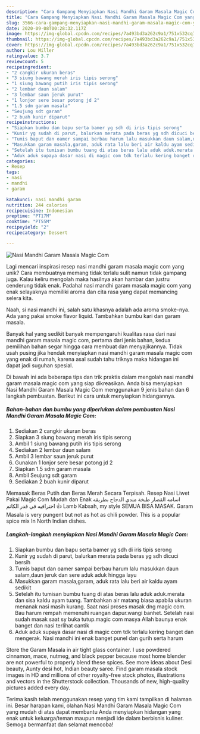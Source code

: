 ```yaml
---
description: "Cara Gampang Menyiapkan Nasi Mandhi Garam Masala Magic Com yang Lezat"
title: "Cara Gampang Menyiapkan Nasi Mandhi Garam Masala Magic Com yang Lezat"
slug: 3566-cara-gampang-menyiapkan-nasi-mandhi-garam-masala-magic-com-yang-lezat
date: 2020-09-08T00:28:32.117Z
image: https://img-global.cpcdn.com/recipes/7a493bd3a262c9a1/751x532cq70/nasi-mandhi-garam-masala-magic-com-foto-resep-utama.jpg
thumbnail: https://img-global.cpcdn.com/recipes/7a493bd3a262c9a1/751x532cq70/nasi-mandhi-garam-masala-magic-com-foto-resep-utama.jpg
cover: https://img-global.cpcdn.com/recipes/7a493bd3a262c9a1/751x532cq70/nasi-mandhi-garam-masala-magic-com-foto-resep-utama.jpg
author: Lou Miller
ratingvalue: 3.7
reviewcount: 5
recipeingredient:
- "2 cangkir ukuran beras"
- "3 siung bawang merah iris tipis serong"
- "1 siung bawang putih iris tipis serong"
- "2 lembar daun salam"
- "3 lembar saun jeruk purut"
- "1 lonjor sere besar potong jd 2"
- "1.5 sdm garam masala"
- "Seujung sdt garam"
- "2 buah kunir diparut"
recipeinstructions:
- "Siapkan bumbu dan bapu serta bamer yg sdh di iris tipis serong"
- "Kunir yg sudah di parut, balurkan merata pada beras yg sdh dicuci bersih"
- "Tumis baput dan oamer sampai berbau harum lalu masukkan daun salam,daun jeruk dan sere aduk aduk hingga layu"
- "Masukkan garam masala,garam, aduk rata lalu beri air kaldu ayam sedikit"
- "Setelah itu tumisan bumbu tuang di atas beras lalu aduk aduk.merata dan sisa kaldu ayam tuang. Tambahkan air matang biasa apabila ukuran menanak nasi masih kurang. Saat nasi proses masak dng magic com. Bau harum rempah memenuhi ruangan dapur.wangi banhet. Setelah nasi sudah masak saat sy buka tutup.magic com masya Allah baunya enak banget dan nasi terlihat cantik"
- "Aduk aduk supaya dasar nasi di magic com tdk terlalu kering banget dan mengerak. Nasi mandhi ini enak banget punel dan gurih serta harum"
categories:
- Resep
tags:
- nasi
- mandhi
- garam

katakunci: nasi mandhi garam 
nutrition: 244 calories
recipecuisine: Indonesian
preptime: "PT17M"
cooktime: "PT55M"
recipeyield: "2"
recipecategory: Dessert

---
```



![Nasi Mandhi Garam Masala Magic Com](https://img-global.cpcdn.com/recipes/7a493bd3a262c9a1/751x532cq70/nasi-mandhi-garam-masala-magic-com-foto-resep-utama.jpg)

Lagi mencari inspirasi resep nasi mandhi garam masala magic com yang unik? Cara membuatnya memang tidak terlalu sulit namun tidak gampang juga. Kalau keliru mengolah maka hasilnya akan hambar dan justru cenderung tidak enak. Padahal nasi mandhi garam masala magic com yang enak selayaknya memiliki aroma dan cita rasa yang dapat memancing selera kita.

Naah, si nasi mandhi ini, salah satu khasnya adalah ada aroma smoke-nya. Ada yang pakai smoke flavor liquid. Tambahkan bumbu kari dan garam masala.

Banyak hal yang sedikit banyak mempengaruhi kualitas rasa dari nasi mandhi garam masala magic com, pertama dari jenis bahan, kedua pemilihan bahan segar hingga cara membuat dan menyajikannya. Tidak usah pusing jika hendak menyiapkan nasi mandhi garam masala magic com yang enak di rumah, karena asal sudah tahu triknya maka hidangan ini dapat jadi suguhan spesial.


Di bawah ini ada beberapa tips dan trik praktis dalam mengolah nasi mandhi garam masala magic com yang siap dikreasikan. Anda bisa menyiapkan Nasi Mandhi Garam Masala Magic Com menggunakan 9 jenis bahan dan 6 langkah pembuatan. Berikut ini cara untuk menyiapkan hidangannya.

<!--inarticleads1-->

##### Bahan-bahan dan bumbu yang diperlukan dalam pembuatan Nasi Mandhi Garam Masala Magic Com:

1. Sediakan 2 cangkir ukuran beras
1. Siapkan 3 siung bawang merah iris tipis serong
1. Ambil 1 siung bawang putih iris tipis serong
1. Sediakan 2 lembar daun salam
1. Ambil 3 lembar saun jeruk purut
1. Gunakan 1 lonjor sere besar potong jd 2
1. Siapkan 1.5 sdm garam masala
1. Ambil Seujung sdt garam
1. Sediakan 2 buah kunir diparut


Memasak Beras Putih dan Beras Merah Secara Terpisah. Resep Nasi Liwet Pakai Magic Com Mudah dan Enak اسامه القصار طبخة مندي الدجاج بطريقه احترافيه في قدر الكاتم 👍 Lamb Kabsah, my style SEMUA BISA MASAK. Garam Masala is very pungent but not as hot as chili powder. This is a popular spice mix In North Indian dishes. 

<!--inarticleads2-->

##### Langkah-langkah menyiapkan Nasi Mandhi Garam Masala Magic Com:

1. Siapkan bumbu dan bapu serta bamer yg sdh di iris tipis serong
1. Kunir yg sudah di parut, balurkan merata pada beras yg sdh dicuci bersih
1. Tumis baput dan oamer sampai berbau harum lalu masukkan daun salam,daun jeruk dan sere aduk aduk hingga layu
1. Masukkan garam masala,garam, aduk rata lalu beri air kaldu ayam sedikit
1. Setelah itu tumisan bumbu tuang di atas beras lalu aduk aduk.merata dan sisa kaldu ayam tuang. Tambahkan air matang biasa apabila ukuran menanak nasi masih kurang. Saat nasi proses masak dng magic com. Bau harum rempah memenuhi ruangan dapur.wangi banhet. Setelah nasi sudah masak saat sy buka tutup.magic com masya Allah baunya enak banget dan nasi terlihat cantik
1. Aduk aduk supaya dasar nasi di magic com tdk terlalu kering banget dan mengerak. Nasi mandhi ini enak banget punel dan gurih serta harum


Store the Garam Masala in air tight glass container. I use powdered cinnamon, mace, nutmeg, and black pepper because most home blender are not powerful to properly blend these spices. See more ideas about Desi beauty, Aunty desi hot, Indian beauty saree. Find garam masala stock images in HD and millions of other royalty-free stock photos, illustrations and vectors in the Shutterstock collection. Thousands of new, high-quality pictures added every day. 

Terima kasih telah menggunakan resep yang tim kami tampilkan di halaman ini. Besar harapan kami, olahan Nasi Mandhi Garam Masala Magic Com yang mudah di atas dapat membantu Anda menyiapkan hidangan yang enak untuk keluarga/teman maupun menjadi ide dalam berbisnis kuliner. Semoga bermanfaat dan selamat mencoba!
